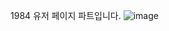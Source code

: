 1984 유저 페이지 파트입니다.
![image](https://github.com/hanouw/user1984/assets/132257897/082aa376-4f2a-4a87-8e30-9435e9818761)
